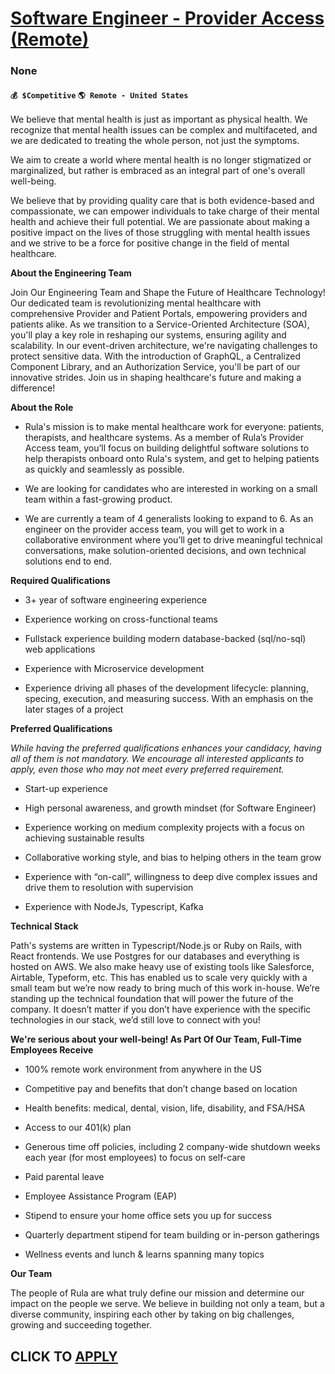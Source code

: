 # [Software Engineer - Provider Access (Remote)](https://www.remotewlb.com/apply/software-engineer-provider-access-remote)  
### None  
#### `💰 $Competitive` `🌎 Remote - United States`  

We believe that mental health is just as important as physical health. We recognize that mental health issues can be complex and multifaceted, and we are dedicated to treating the whole person, not just the symptoms.

We aim to create a world where mental health is no longer stigmatized or marginalized, but rather is embraced as an integral part of one's overall well-being.

We believe that by providing quality care that is both evidence-based and compassionate, we can empower individuals to take charge of their mental health and achieve their full potential. We are passionate about making a positive impact on the lives of those struggling with mental health issues and we strive to be a force for positive change in the field of mental healthcare.

 **About the Engineering Team**

Join Our Engineering Team and Shape the Future of Healthcare Technology! Our dedicated team is revolutionizing mental healthcare with comprehensive Provider and Patient Portals, empowering providers and patients alike. As we transition to a Service-Oriented Architecture (SOA), you'll play a key role in reshaping our systems, ensuring agility and scalability. In our event-driven architecture, we're navigating challenges to protect sensitive data. With the introduction of GraphQL, a Centralized Component Library, and an Authorization Service, you'll be part of our innovative strides. Join us in shaping healthcare's future and making a difference!

 **About the Role**

  * Rula's mission is to make mental healthcare work for everyone: patients, therapists, and healthcare systems. As a member of Rula’s Provider Access team, you’ll focus on building delightful software solutions to help therapists onboard onto Rula's system, and get to helping patients as quickly and seamlessly as possible.

  * We are looking for candidates who are interested in working on a small team within a fast-growing product. 

  * We are currently a team of 4 generalists looking to expand to 6. As an engineer on the provider access team, you will get to work in a collaborative environment where you’ll get to drive meaningful technical conversations, make solution-oriented decisions, and own technical solutions end to end.

 **Required Qualifications**

  * 3+ year of software engineering experience

  * Experience working on cross-functional teams

  * Fullstack experience building modern database-backed (sql/no-sql) web applications

  * Experience with Microservice development

  * Experience driving all phases of the development lifecycle: planning, specing, execution, and measuring success. With an emphasis on the later stages of a project

 **Preferred Qualifications**

 _While having the preferred qualifications enhances your candidacy, having all of them is not mandatory. We encourage all interested applicants to apply, even those who may not meet every preferred requirement._

  * Start-up experience

  * High personal awareness, and growth mindset (for Software Engineer) 

  * Experience working on medium complexity projects with a focus on achieving sustainable results

  * Collaborative working style, and bias to helping others in the team grow

  * Experience with “on-call”, willingness to deep dive complex issues and drive them to resolution with supervision

  * Experience with NodeJs, Typescript, Kafka

 **Technical Stack**

Path's systems are written in Typescript/Node.js or Ruby on Rails, with React frontends. We use Postgres for our databases and everything is hosted on AWS. We also make heavy use of existing tools like Salesforce, Airtable, Typeform, etc. This has enabled us to scale very quickly with a small team but we’re now ready to bring much of this work in-house. We’re standing up the technical foundation that will power the future of the company. It doesn’t matter if you don’t have experience with the specific technologies in our stack, we’d still love to connect with you!

**We're serious about your well-being! As Part Of Our Team, Full-Time Employees Receive**

  * 100% remote work environment from anywhere in the US

  * Competitive pay and benefits that don’t change based on location

  * Health benefits: medical, dental, vision, life, disability, and FSA/HSA 

  * Access to our 401(k) plan

  * Generous time off policies, including 2 company-wide shutdown weeks each year (for most employees) to focus on self-care

  * Paid parental leave

  * Employee Assistance Program (EAP) 

  * Stipend to ensure your home office sets you up for success

  * Quarterly department stipend for team building or in-person gatherings

  * Wellness events and lunch & learns spanning many topics

 **Our Team**

The people of Rula are what truly define our mission and determine our impact on the people we serve. We believe in building not only a team, but a diverse community, inspiring each other by taking on big challenges, growing and succeeding together.

  
## CLICK TO [APPLY](https://www.remotewlb.com/apply/software-engineer-provider-access-remote)

